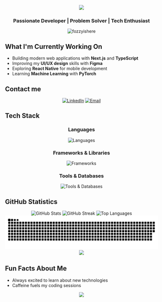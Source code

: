 <div align="center">
  <img src="https://capsule-render.vercel.app/api?type=waving&color=1F2430&height=120&section=header&text=Hi,%20I'm%20Quoc&fontSize=40&fontColor=CBCCC6" />
</div>

<h3 align="center">Passionate Developer | Problem Solver | Tech Enthusiast</h3>

<p align="center"> 
  <img src="https://komarev.com/ghpvc/?username=fozzyishere&label=Profile%20views&color=0e75b6&style=for-the-badge" alt="fozzyishere" /> 
</p>

## What I'm Currently Working On
- Building modern web applications with **Next.js** and **TypeScript**
- Improving my **UI/UX design** skills with **Figma**
- Exploring **React Native** for mobile development
- Learning **Machine Learning** with **PyTorch**

## Contact me

<div align="center">

[![LinkedIn](https://img.shields.io/badge/LinkedIn-%230077B5.svg?style=for-the-badge&logo=linkedin&logoColor=white)](https://linkedin.com/in/quoc-huy-pham-912b26272/)
[![Email](https://img.shields.io/badge/Email-D14836?style=for-the-badge&logo=gmail&logoColor=white)](mailto:danielpham13092002@gmail.com)

</div>

## Tech Stack

<div align="center">

### Languages
<p>
  <img src="https://skillicons.dev/icons?i=js,ts,java,python,c,cpp,html,css" alt="Languages" />
</p>

### Frameworks & Libraries
<p>
  <img src="https://skillicons.dev/icons?i=react,nextjs,nodejs,express,tailwind" alt="Frameworks" />
</p>

### Tools & Databases
<p>
  <img src="https://skillicons.dev/icons?i=mysql,redis,docker,git,figma,linux" alt="Tools & Databases" />
</p>

</div>


## GitHub Statistics

<div align="center">
  <img src="https://github-readme-stats.vercel.app/api?username=fozzyishere&theme=ayu-mirage&hide_border=false&include_all_commits=true&count_private=true" alt="GitHub Stats" />
  
  <img src="https://github-readme-streak-stats.herokuapp.com/?user=fozzyishere&theme=ayu-mirage&hide_border=false" alt="GitHub Streak" />
  
  <img src="https://github-readme-stats.vercel.app/api/top-langs/?username=fozzyishere&theme=ayu-mirage&hide_border=false&include_all_commits=true&count_private=true&layout=compact" alt="Top Languages" />
</div>

<div align="center">
  <img src="https://raw.githubusercontent.com/fozzyishere/fozzyishere/output/snake.svg" alt="Snake animation" />
</div>

<div align="center">
  <img src="https://user-images.githubusercontent.com/73097560/115834477-dbab4500-a447-11eb-908a-139a6edaec5c.gif">
</div>

## Fun Facts About Me
- Always excited to learn about new technologies
- Caffeine fuels my coding sessions

<div align="center">
  <img src="https://user-images.githubusercontent.com/73097560/115834477-dbab4500-a447-11eb-908a-139a6edaec5c.gif">
</div>

